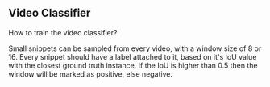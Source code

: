 ## Video Classifier

How to train the video classifier?

Small snippets can be sampled from every video, with a window size of 8 or 16. Every snippet should have a label attached to it, based on it's IoU value with the closest ground truth instance. If the IoU is higher than 0.5 then the window will be marked as positive, else negative.
